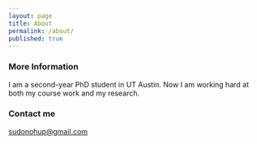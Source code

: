 ```yaml
---
layout: page
title: About
permalink: /about/
published: true
---
```



### More Information

I am a second-year PhD student in UT Austin. Now I am working hard at both my course work and my research.

### Contact me

[sudonohup@gmail.com](mailto:sudonohup@gmail.com)